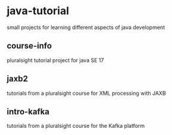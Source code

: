 # java-tutorial
small projects for learning different aspects of java development

## course-info
pluralsight tutorial project for java SE 17

## jaxb2
tutorials from a pluralsight course for XML processing with JAXB

## intro-kafka
tutorials from a pluralsight course for the Kafka platform

